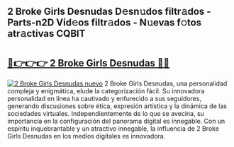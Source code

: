 ## 2 Broke Girls Desnudas D𝚎sn𝚞dos filtr𝚊dos - Parts-n2D Vid𝚎os filtr𝚊dos - N𝚞evas f𝚘tos atr𝚊ctivas CQBlT

# <h2><a href="http://mb4dtrg.tromn.icu/?c=2+Broke+Girls+Desnudas">🔗👉👉👉 2 Broke Girls Desnudas 🔗🔗</a></h2>

[![2 Broke Girls Desnudas nuevo](https://i.imgur.com/pEAQMta.gif)](http://mb4dtrg.tromn.icu/?c=2+Broke+Girls+Desnudas)
2 Broke Girls Desnudas, una personalidad compleja y enigmática, elude la categorización fácil. Su innovadora personalidad en línea ha cautivado y enfurecido a sus seguidores, generando discusiones sobre ética, expresión artística y la dinámica de las sociedades virtuales. Independientemente de lo que se avecina, su importancia en la configuración del panorama digital es innegable. Con un espíritu inquebrantable y un atractivo innegable, la influencia de 2 Broke Girls Desnudas en los medios digitales es innovadora.
